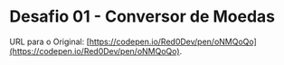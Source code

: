# Desafio 01 - Conversor de Moedas

URL para o Original: [https://codepen.io/Red0Dev/pen/oNMQoQo](https://codepen.io/Red0Dev/pen/oNMQoQo).

